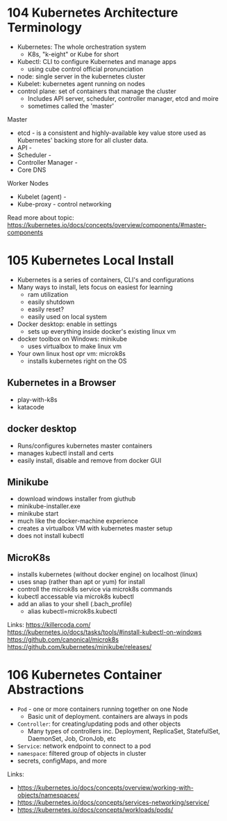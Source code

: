 # 104 Kubernetes Architecture Terminology

- Kubernetes: The whole orchestration system
  - K8s, "k-eight" or Kube for short
- Kubectl: CLI to configure Kubernetes and manage apps
  - using cube control official pronunciation
- node: single server in the kubernetes cluster
- Kubelet: kubernetes agent running on nodes
- control plane: set of containers that manage the cluster
  - Includes API server, scheduler, controller manager, etcd and moire
  - sometimes called the 'master'

Master

- etcd - is a consistent and highly-available key value store used as Kubernetes' backing store for all cluster data.
- API -
- Scheduler -
- Controller Manager -
- Core DNS

Worker Nodes

- Kubelet (agent) -
- Kube-proxy - control networking

Read more about topic: https://kubernetes.io/docs/concepts/overview/components/#master-components

# 105 Kubernetes Local Install

- Kubernetes is a series of containers, CLI's and configurations
- Many ways to install, lets focus on easiest for learning
  - ram utilization
  - easily shutdown
  - easily reset?
  - easily used on local system
- Docker desktop: enable in settings
  - sets up everything inside docker's existing linux vm
- docker toolbox on Windows: minikube
  - uses virtualbox to make linux vm
- Your own linux host opr vm: microk8s
  - installs kubernetes right on the OS

## Kubernetes in a Browser

- play-with-k8s
- katacode

## docker desktop

- Runs/configures kubernetes master containers
- manages kubectl install and certs
- easily install, disable and remove from docker GUI

## Minikube

- download windows installer from giuthub
- minikube-installer.exe
- minikube start
- much like the docker-machine experience
- creates a virtualbox VM with kubernetes master setup
- does not install kubectl

## MicroK8s

- installs kubernetes (without docker engine) on localhost (linux)
- uses snap (rather than apt or yum) for install
- controll the microk8s service via microk8s commands
- kubectl accessable via microk8s kubectl
- add an alias to your shell (.bach_profile)
  - alias kubectl=microk8s.kubectl

Links:
https://killercoda.com/
https://kubernetes.io/docs/tasks/tools/#install-kubectl-on-windows
https://github.com/canonical/microk8s
https://github.com/kubernetes/minikube/releases/

# 106 Kubernetes Container Abstractions

- `Pod` - one or more containers running together on one Node
  - Basic unit of deployment. containers are always in pods
- `Controller`: for creating/updating pods and other objects
  - Many types of controllers inc. Deployment, ReplicaSet, StatefulSet, DaemonSet, Job, CronJob, etc
- `Service`: network endpoint to connect to a pod
- `namespace`: filtered group of objects in cluster
- secrets, configMaps, and more

Links:

- https://kubernetes.io/docs/concepts/overview/working-with-objects/namespaces/
- https://kubernetes.io/docs/concepts/services-networking/service/
- https://kubernetes.io/docs/concepts/workloads/pods/
